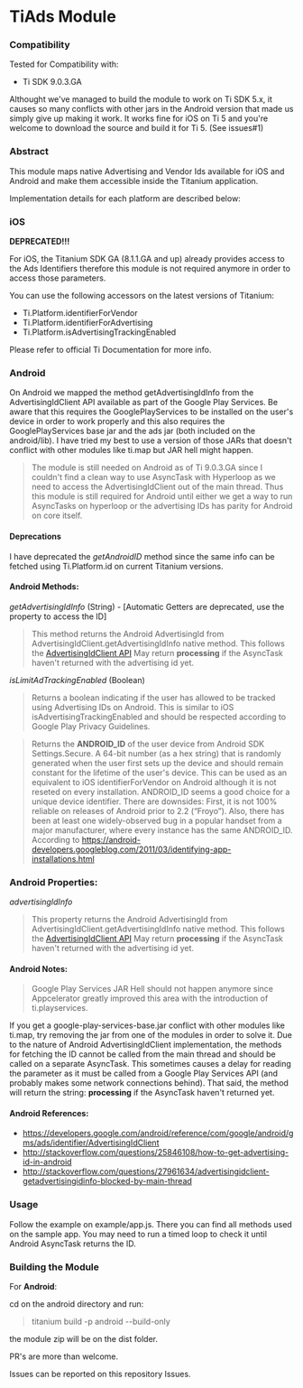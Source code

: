 # TiAds Module

### Compatibility

Tested for Compatibility with:

-   Ti SDK 9.0.3.GA

Althought we've managed to build the module to work on Ti SDK 5.x, it causes so many conflicts with other jars in the Android version that made us simply give up making it work. It works fine for iOS on Ti 5 and you're welcome to download the source and build it for Ti 5. (See issues#1)

### Abstract

This module maps native Advertising and Vendor Ids available for iOS and Android and make them accessible inside the Titanium application.

Implementation details for each platform are described below:

### iOS

**DEPRECATED!!!**

For iOS, the Titanium SDK GA (8.1.1.GA and up) already provides access to the Ads Identifiers therefore this module is not required anymore in order to access those parameters.

You can use the following accessors on the latest versions of Titanium:

-   Ti.Platform.identifierForVendor
-   Ti.Platform.identifierForAdvertising
-   Ti.Platform.isAdvertisingTrackingEnabled

Please refer to official Ti Documentation for more info.

### Android

On Android we mapped the method getAdvertisingIdInfo from the AdvertisingIdClient API available as part of the Google Play Services.
Be aware that this requires the GooglePlayServices to be installed on the user's device in order to work properly and this also requires the GooglePlayServices base jar and the ads jar (both included on the android/lib). I have tried my best to use a version of those JARs that doesn't conflict with other modules like ti.map but JAR hell might happen.

> The module is still needed on Android as of Ti 9.0.3.GA since I couldn't find a clean way to use AsyncTask with Hyperloop as we need to access the AdvertisingIdClient out of the main thread. Thus this module is still required for Android until either we get a way to run AsyncTasks on hyperloop or the advertising IDs has parity for Android on core itself.

#### Deprecations

I have deprecated the _getAndroidID_ method since the same info can be fetched using Ti.Platform.id on current Titanium versions.

#### Android Methods:

_getAdvertisingIdInfo_ (String) - [Automatic Getters are deprecated, use the property to access the ID]

> This method returns the Android AdvertisingId from AdvertisingIdClient.getAdvertisingIdInfo native method. This follows the [AdvertisingIdClient API](https://developers.google.com/android/reference/com/google/android/gms/ads/identifier/AdvertisingIdClient)
> May return **processing** if the AsyncTask haven't returned with the advertising id yet.

_isLimitAdTrackingEnabled_ (Boolean)

> Returns a boolean indicating if the user has allowed to be tracked using Advertising IDs on Android. This is similar to iOS isAdvertisingTrackingEnabled and should be respected according to Google Play Privacy Guidelines.

> Returns the **ANDROID_ID** of the user device from Android SDK Settings.Secure.
> A 64-bit number (as a hex string) that is randomly generated when the user first sets up the device and should remain constant for the lifetime of the user's device.
> This can be used as an equivalent to iOS identifierForVendor on Android although it is not reseted on every installation.
> ANDROID_ID seems a good choice for a unique device identifier.
> There are downsides: First, it is not 100% reliable on releases of Android prior to 2.2 (“Froyo”). Also, there has been at least one widely-observed bug in a popular handset from a major manufacturer, where every instance has the same ANDROID_ID. According to https://android-developers.googleblog.com/2011/03/identifying-app-installations.html

### Android Properties:

_advertisingIdInfo_

> This property returns the Android AdvertisingId from AdvertisingIdClient.getAdvertisingIdInfo native method. This follows the [AdvertisingIdClient API](https://developers.google.com/android/reference/com/google/android/gms/ads/identifier/AdvertisingIdClient)
> May return **processing** if the AsyncTask haven't returned with the advertising id yet.

#### Android Notes:

> Google Play Services JAR Hell should not happen anymore since Appcelerator greatly improved this area with the introduction of ti.playservices.

If you get a google-play-services-base.jar conflict with other modules like ti.map, try removing the jar from one of the modules in order to solve it.
Due to the nature of Android AdvertisingIdClient implementation, the methods for fetching the ID cannot be called from the main thread and should be called on a separate AsyncTask. This sometimes causes a delay for reading the parameter as it must be called from a Google Play Services API (and probably makes some network connections behind). That said, the method will return the string: **processing** if the AsyncTask haven't returned yet.

#### Android References:

-   https://developers.google.com/android/reference/com/google/android/gms/ads/identifier/AdvertisingIdClient
-   http://stackoverflow.com/questions/25846108/how-to-get-advertising-id-in-android
-   http://stackoverflow.com/questions/27961634/advertisingidclient-getadvertisingidinfo-blocked-by-main-thread

### Usage

Follow the example on example/app.js. There you can find all methods used on the sample app.
You may need to run a timed loop to check it until Android AsyncTask returns the ID.

### Building the Module

For **Android**:

cd on the android directory and run:

> titanium build -p android --build-only

the module zip will be on the dist folder.

PR's are more than welcome.

Issues can be reported on this repository Issues.
